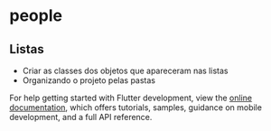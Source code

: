 # people



## Listas



- Criar as classes dos objetos que apareceram nas listas
- Organizando o projeto pelas pastas

For help getting started with Flutter development, view the
[online documentation](https://docs.flutter.dev/), which offers tutorials,
samples, guidance on mobile development, and a full API reference.
